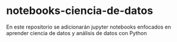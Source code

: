 # notebooks-ciencia-de-datos
En este repositorio se adicionarán jupyter notebooks enfocados en aprender ciencia de datos y análisis de datos con Python
